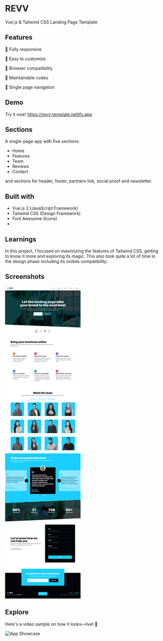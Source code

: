 
# REVV

Vue.js & Tailwind CSS Landing Page Template

## Features

🔹 Fully responsive

🔹 Easy to customize

🔹 Browser compatibility

🔹 Maintainable codes

🔹 Single page navigation

## Demo

Try it now! https://revv-template.netlify.app

## Sections

A single-page app with five sections:
- Home
- Features
- Team
- Reviews
- Contact

and sections for header, footer, partners link, social proof and newsletter.

## Built with

- Vue.js 2 (JavaScript Framework)
- Tailwind CSS (Design Framework)
- Font Awesome (Icons)
- 
## Learnings

In this project, I focused on maximizing the features of Tailwind CSS, getting to know it more and exploring its magic. This also took quite a lot of time in the design phase including its mobile compatibility.

## Screenshots

![App Screenshot](https://github.com/lianabisuna/revv/blob/main/screenshot.jpg?raw=true)

## Explore

Here's a video sample on how it looks—live! 💙

![App Showcase](https://github.com/lianabisuna/revv/blob/main/showcase.gif?raw=true)
